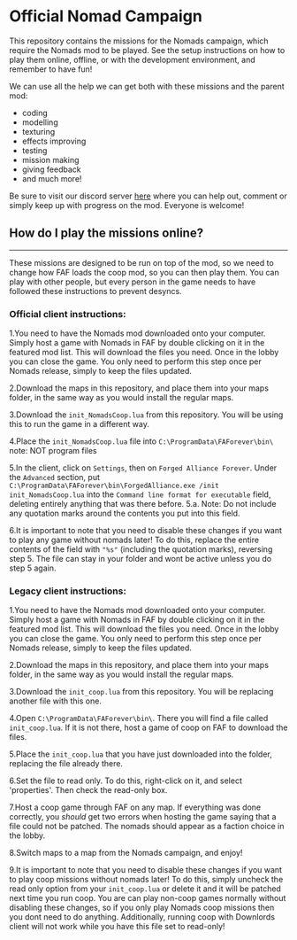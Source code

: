 # Official Nomad Campaign

This repository contains the missions for the Nomads campaign, which require the Nomads mod to be played. See the setup instructions on how to play them online, offline, or with the development environment, and remember to have fun!

We can use all the help we can get both with these missions and the parent mod:
- coding
- modelling
- texturing
- effects improving
- testing
- mission making
- giving feedback
- and much more!

Be sure to visit our discord server [here](http://wiki.faforever.com/index.php?title=FAF_Dev_School_Git) where you can help out, comment or simply keep up with progress on the mod. Everyone is welcome!

## How do I play the missions online?
----------------------------
These missions are designed to be run on top of the mod, so we need to change how FAF loads the coop mod, so you can then play them. You can play with other people, but every person in the game needs to have followed these instructions to prevent desyncs.

### Official client instructions:
1.You need to have the Nomads mod downloaded onto your computer. Simply host a game with Nomads in FAF by double clicking on it in the featured mod list. This will download the files you need. Once in the lobby you can close the game. You only need to perform this step once per Nomads release, simply to keep the files updated.

2.Download the maps in this repository, and place them into your maps folder, in the same way as you would install the regular maps.

3.Download the ```init_NomadsCoop.lua``` from this repository. You will be using this to run the game in a different way.

4.Place the ```init_NomadsCoop.lua``` file into ```C:\ProgramData\FAForever\bin\``` note: NOT program files

5.In the client, click on `Settings`, then on `Forged Alliance Forever`. Under the `Advanced` section, put ```C:\ProgramData\FAForever\bin\ForgedAlliance.exe /init init_NomadsCoop.lua``` into the `Command line format for executable` field, deleting entirely anything that was there before.
5.a. Note: Do not include any quotation marks around the contents you put into this field.

6.It is important to note that you need to disable these changes if you want to play any game without nomads later! To do this, replace the entire contents of the field with `"%s"` (including the quotation marks), reversing step 5. The file can stay in your folder and wont be active unless you do step 5 again.

### Legacy client instructions:
1.You need to have the Nomads mod downloaded onto your computer. Simply host a game with Nomads in FAF by double clicking on it in the featured mod list. This will download the files you need. Once in the lobby you can close the game. You only need to perform this step once per Nomads release, simply to keep the files updated.

2.Download the maps in this repository, and place them into your maps folder, in the same way as you would install the regular maps.

3.Download the ```init_coop.lua``` from this repository. You will be replacing another file with this one.

4.Open ```C:\ProgramData\FAForever\bin\```. There you will find a file called ```init_coop.lua```. If it is not there, host a game of coop on FAF to download the files.

5.Place the ```init_coop.lua``` that you have just downloaded into the folder, replacing the file already there.

6.Set the file to read only. To do this, right-click on it, and select 'properties'. Then check the read-only box.

7.Host a coop game through FAF on any map. If everything was done correctly, you _should_ get two errors when hosting the game saying that a file could not be patched. The nomads should appear as a faction choice in the lobby.

8.Switch maps to a map from the Nomads campaign, and enjoy!

9.It is important to note that you need to disable these changes if you want to play coop missions without nomads later! To do this, simply uncheck the read only option from your ```init_coop.lua``` or delete it and it will be patched next time you run coop. You are can play non-coop games normally without disabling these changes, so if you only play Nomads coop missions then you dont need to do anything. Additionally, running coop with Downlords client will not work while you have this file set to read-only!

